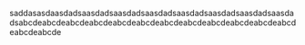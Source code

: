 saddasasdaasdadsaasdadsaasdadsaasdadsaasdadsaasdadsaasdadsaasdadsabcdeabcdeabcdeabcdeabcdeabcdeabcdeabcdeabcdeabcdeabcdeabcdeabcdeabcde